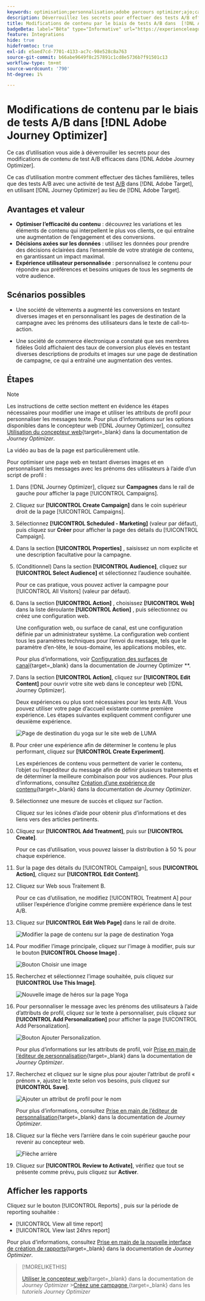 ```yaml
---
keywords: optimisation;personnalisation;adobe parcours optimizer;ajo;cas d’utilisation;scénarios;changement de contenu/test ab;attribut de profil;modifier l’image;permuter l’image
description: Déverrouillez les secrets pour effectuer des tests A/B efficaces sur les modifications de contenu dans Adobe Journey Optimizer
title: Modifications de contenu par le biais de tests A/B dans  [!DNL Adobe Journey Optimizer]
badgeBeta: label="Bêta" type="Informative" url="https://experienceleague.adobe.com/docs/target/using/introduction/intro.html?lang=fr#beta newtab=true?lang=fr" tooltip="Quelles sont les fonctionnalités bêta dans  [!DNL Adobe Target] ?"
feature: Integrations
hide: true
hidefromtoc: true
exl-id: e5aed7cd-7701-4133-ac7c-98e528c8a763
source-git-commit: b66abe9649f8c257891c1cd8e5736b7f91501c13
workflow-type: tm+mt
source-wordcount: '790'
ht-degree: 1%

---
```


# Modifications de contenu par le biais de tests A/B dans [!DNL Adobe Journey Optimizer]

Ce cas d’utilisation vous aide à déverrouiller les secrets pour des modifications de contenu de test A/B efficaces dans [!DNL Adobe Journey Optimizer].

Ce cas d’utilisation montre comment effectuer des tâches familières, telles que des tests A/B avec une activité de test [A/B](/help/main/c-activities/t-test-ab/test-ab.md) dans [!DNL Adobe Target], en utilisant [!DNL Journey Optimizer] au lieu de [!DNL Adobe Target].

## Avantages et valeur

* **Optimiser l’efficacité du contenu** : découvrez les variations et les éléments de contenu qui interpellent le plus vos clients, ce qui entraîne une augmentation de l’engagement et des conversions.
* **Décisions axées sur les données** : utilisez les données pour prendre des décisions éclairées dans l’ensemble de votre stratégie de contenu, en garantissant un impact maximal.
* **Expérience utilisateur personnalisée** : personnalisez le contenu pour répondre aux préférences et besoins uniques de tous les segments de votre audience.

## Scénarios possibles

* Une société de vêtements a augmenté les conversions en testant diverses images et en personnalisant les pages de destination de la campagne avec les prénoms des utilisateurs dans le texte de call-to-action.

* Une société de commerce électronique a constaté que ses membres fidèles Gold affichaient des taux de conversion plus élevés en testant diverses descriptions de produits et images sur une page de destination de campagne, ce qui a entraîné une augmentation des ventes.

## Étapes

>[!NOTE]
>
>Les instructions de cette section mettent en évidence les étapes nécessaires pour modifier une image et utiliser les attributs de profil pour personnaliser les messages texte. Pour plus d’informations sur les options disponibles dans le concepteur web [!DNL Journey Optimizer], consultez [Utilisation du concepteur web](https://experienceleague.adobe.com/fr/docs/journey-optimizer/using/channels/web/author-web-pages/web-visual-editor){target=_blank} dans la documentation de *Journey Optimizer*.
>
>La vidéo au bas de la page est particulièrement utile.

Pour optimiser une page web en testant diverses images et en personnalisant les messages avec les prénoms des utilisateurs à l’aide d’un script de profil :

1. Dans [!DNL Journey Optimizer], cliquez sur **Campagnes** dans le rail de gauche pour afficher la page [!UICONTROL Campaigns].

1. Cliquez sur **[!UICONTROL Create Campaign]** dans le coin supérieur droit de la page [!UICONTROL Campaigns].

1. Sélectionnez **[!UICONTROL Scheduled - Marketing]** (valeur par défaut), puis cliquez sur **Créer** pour afficher la page des détails du [!UICONTROL Campaign].

1. Dans la section **[!UICONTROL Properties]** , saisissez un nom explicite et une description facultative pour la campagne.

1. (Conditionnel) Dans la section **[!UICONTROL Audience]**, cliquez sur **[!UICONTROL Select Audience]** et sélectionnez l’audience souhaitée.

   Pour ce cas pratique, vous pouvez activer la campagne pour [!UICONTROL All Visitors] (valeur par défaut).

1. Dans la section **[!UICONTROL Action]** , choisissez **[!UICONTROL Web]** dans la liste déroulante **[!UICONTROL Action]** , puis sélectionnez ou créez une configuration web.

   Une configuration web, ou surface de canal, est une configuration définie par un administrateur système. La configuration web contient tous les paramètres techniques pour l’envoi du message, tels que le paramètre d’en-tête, le sous-domaine, les applications mobiles, etc.

   Pour plus d’informations, voir [Configuration des surfaces de canal](https://experienceleague.adobe.com/fr/docs/journey-optimizer/using/configuration/channel-surfaces#set-up-channel-surfaces){target=_blank} dans la documentation de Journey Optimizer **.

1. Dans la section **[!UICONTROL Action]**, cliquez sur **[!UICONTROL Edit Content]** pour ouvrir votre site web dans le concepteur web [!DNL Journey Optimizer].

   Deux expériences ou plus sont nécessaires pour les tests A/B. Vous pouvez utiliser votre page d’accueil existante comme première expérience. Les étapes suivantes expliquent comment configurer une deuxième expérience.

   ![Page de destination du yoga sur le site web de LUMA](/help/main/c-integrating-target-with-mac/ajo/assets/luma-yoga-landing.png)

1. Pour créer une expérience afin de déterminer le contenu le plus performant, cliquez sur **[!UICONTROL Create Experiment]**.

   Les expériences de contenu vous permettent de varier le contenu, l’objet ou l’expéditeur du message afin de définir plusieurs traitements et de déterminer la meilleure combinaison pour vos audiences. Pour plus d’informations, consultez [Création d’une expérience de contenu](https://experienceleague.adobe.com/fr/docs/journey-optimizer/using/content-management/content-experiment/content-experiment){target=_blank} dans la documentation de *Journey Optimizer*.

1. Sélectionnez une mesure de succès et cliquez sur l’action.

   Cliquez sur les icônes d’aide pour obtenir plus d’informations et des liens vers des articles pertinents.

1. Cliquez sur **[!UICONTROL Add Treatment]**, puis sur **[!UICONTROL Create]**.

   Pour ce cas d’utilisation, vous pouvez laisser la distribution à 50 % pour chaque expérience.

1. Sur la page des détails du [!UICONTROL Campaign], sous **[!UICONTROL Action]**, cliquez sur **[!UICONTROL Edit Content]**.

1. Cliquez sur Web sous Traitement B.

   Pour ce cas d’utilisation, ne modifiez [!UICONTROL Treatment A] pour utiliser l’expérience d’origine comme première expérience dans le test A/B.

1. Cliquez sur **[!UICONTROL Edit Web Page]** dans le rail de droite.

   ![Modifier la page de contenu sur la page de destination Yoga](/help/main/c-integrating-target-with-mac/ajo/assets/edit-yoga-page.png)

1. Pour modifier l’image principale, cliquez sur l’image à modifier, puis sur le bouton **[!UICONTROL Choose Image]** .

   ![Bouton Choisir une image](/help/main/c-integrating-target-with-mac/ajo/assets/choose-image.png)

1. Recherchez et sélectionnez l’image souhaitée, puis cliquez sur **[!UICONTROL Use This Image]**.

   ![Nouvelle image de héros sur la page Yoga](/help/main/c-integrating-target-with-mac/ajo/assets/new-hero-image.png)

1. Pour personnaliser le message avec les prénoms des utilisateurs à l’aide d’attributs de profil, cliquez sur le texte à personnaliser, puis cliquez sur **[!UICONTROL Add Personalization]** pour afficher la page [!UICONTROL Add Personalization].

   ![Bouton Ajouter Personalization.](/help/main/c-integrating-target-with-mac/ajo/assets/add-personalization-button.png)

   Pour plus d’informations sur les attributs de profil, voir [Prise en main de l’éditeur de personnalisation](https://experienceleague.adobe.com/fr/docs/journey-optimizer/using/content-management/personalization/expression-editor/personalization-build-expressions){target=_blank} dans la documentation de *Journey Optimizer*.

1. Recherchez et cliquez sur le signe plus pour ajouter l’attribut de profil « prénom », ajustez le texte selon vos besoins, puis cliquez sur **[!UICONTROL Save]**.

   ![Ajouter un attribut de profil pour le nom](/help/main/c-integrating-target-with-mac/ajo/assets/add-profile-attribute-for-name.png)

   Pour plus d’informations, consultez [Prise en main de l’éditeur de personnalisation](https://experienceleague.adobe.com/fr/docs/journey-optimizer/using/content-management/personalization/expression-editor/personalization-build-expressions){target=_blank} dans la documentation de *Journey Optimizer*.

1. Cliquez sur la flèche vers l’arrière dans le coin supérieur gauche pour revenir au concepteur web.

   ![Flèche arrière](/help/main/c-integrating-target-with-mac/ajo/assets/back-arrow.png)

1. Cliquez sur **[!UICONTROL Review to Activate]**, vérifiez que tout se présente comme prévu, puis cliquez sur **Activer**.

## Afficher les rapports

Cliquez sur le bouton [!UICONTROL Reports] , puis sur la période de reporting souhaitée :

* [!UICONTROL View all time report]
* [!UICONTROL View last 24hrs report]

Pour plus d’informations, consultez [Prise en main de la nouvelle interface de création de rapports](https://experienceleague.adobe.com/fr/docs/journey-optimizer/using/channel-report/report-gs-cja){target=_blank} dans la documentation de *Journey Optimizer*.

>[!MORELIKETHIS]
>
>[Utiliser le concepteur web](https://experienceleague.adobe.com/fr/docs/journey-optimizer/using/channels/web/author-web-pages/web-visual-editor){target=_blank} dans la documentation de *Journey Optimizer*
>&#x200B;>[Créez une campagne &#x200B;](https://experienceleague.adobe.com/fr/docs/journey-optimizer-learn/tutorials/create-campaigns/create-a-campaign){target=_blank} dans les *tutoriels Journey Optimizer*
